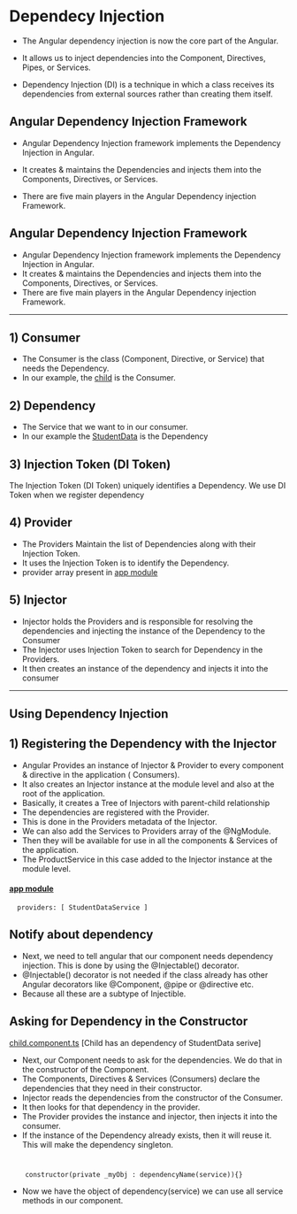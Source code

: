 # Dependecy Injection

- The Angular dependency injection is now the core part of the Angular. 
- It allows us to inject dependencies into the Component, Directives, Pipes, or Services.

- Dependency Injection (DI) is a technique in which a class receives its dependencies from external sources rather than creating them itself.


## Angular Dependency Injection Framework

- Angular Dependency Injection framework implements the Dependency Injection in Angular. 

- It creates & maintains the Dependencies and injects them into the Components, Directives, or Services.

- There are five main players in the Angular Dependency injection Framework.

## Angular Dependency Injection Framework
- Angular Dependency Injection framework implements the Dependency Injection in Angular. 
- It creates & maintains the Dependencies and injects them into the Components, Directives, or Services.
- There are five main players in the Angular Dependency injection Framework.

--------------------------------------------------------

## 1) Consumer
- The Consumer is the class (Component, Directive, or Service) that needs the Dependency. 
- In our example, the [child](https://github.com/Girish-GAP/Angular/blob/main/Service_Dependancy/Service/src_Static_Service/app/child/child.component.ts) is the Consumer.

## 2) Dependency
- The Service that we want to in our consumer. 
- In our example the [StudentData](https://github.com/Girish-GAP/Angular/blob/main/Service_Dependancy/Service/src_Static_Service/app/student-data.service.ts) is the Dependency

## 3) Injection Token (DI Token)
The Injection Token (DI Token) uniquely identifies a Dependency. We use DI Token when we register dependency

## 4) Provider
- The Providers Maintain the list of Dependencies along with their Injection Token. 
- It uses the Injection Token is to identify the Dependency.  
- provider array present in [app module](https://github.com/Girish-GAP/Angular/blob/main/Service_Dependancy/Service/src_Static_Service/app/app.module.ts)

## 5) Injector
- Injector holds the Providers and is responsible for resolving the dependencies and injecting the instance of the Dependency to the Consumer
- The Injector uses Injection Token to search for Dependency in the Providers. 
- It then creates an instance of the dependency and injects it into the consumer

----------------------------------------------------------------------------------

## Using Dependency Injection 

## 1) Registering the Dependency with the Injector

- Angular Provides an instance of Injector & Provider to every component & directive in the application ( Consumers). 
- It also creates an Injector instance at the module level and also at the root of the application. 
- Basically, it creates a Tree of Injectors with parent-child relationship 
- The dependencies are registered with the Provider. 
- This is done in the Providers metadata of the Injector.
- We can also add the Services to Providers array of the @NgModule. 
- Then they will be available for use in all the components & Services of the application. 
- The ProductService in this case added to the Injector instance at the module level.

#### [app module](https://github.com/Girish-GAP/Angular/blob/main/Service_Dependancy/Service/src_Static_Service/app/app.module.ts)
      providers: [ StudentDataService ]


## Notify about dependency 
- Next, we need to tell angular that our component needs dependency injection. This is done by using the @Injectable() decorator.
- @Injectable() decorator is not needed if the class already has other Angular decorators like @Component, @pipe or @directive etc. 
- Because all these are a subtype of Injectible.

## Asking for Dependency in the Constructor

[child.component.ts](https://github.com/Girish-GAP/Angular/blob/main/Service_Dependancy/Service/src_Static_Service/app/child/child.component.ts)  [Child has an dependency of StudentData serive]

- Next, our Component needs to ask for the dependencies. We do that in the constructor of the Component.
- The Components, Directives & Services (Consumers) declare the dependencies that they need in their constructor.
- Injector reads the dependencies from the constructor of the Consumer. 
- It then looks for that dependency in the provider. 
- The Provider provides the instance and injector, then injects it into the consumer.
- If the instance of the Dependency already exists, then it will reuse it. This will make the dependency singleton.

#   
        constructor(private _myObj : dependencyName(service)){}
        
- Now we have the object of dependency(service) we can use all service methods in our component.


